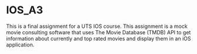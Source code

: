 # IOS_A3
This is a final assignment for a UTS IOS course. This assignment is a mock movie consulting software that uses The Movie Database (TMDB) API to get information about currently and top rated movies and display them in an iOS application.
